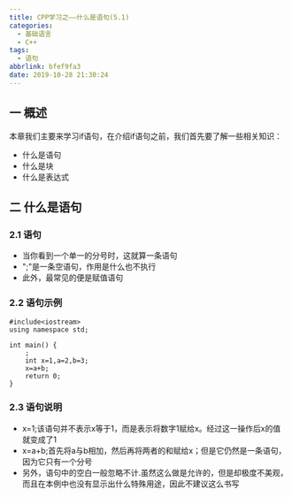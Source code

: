 ```yaml
---
title: CPP学习之——什么是语句(5.1)
categories:
  - 基础语言
  - C++
tags:
  - 语句
abbrlink: bfef9fa3
date: 2019-10-28 21:30:24
---
```

## 一 概述

本章我们主要来学习if语句，在介绍if语句之前，我们首先要了解一些相关知识：  

* 什么是语句
* 什么是块
* 什么是表达式

<!--more-->

## 二 什么是语句

### 2.1 语句

* 当你看到一个单一的分号时，这就算一条语句
* ";"是一条空语句，作用是什么也不执行
* 此外，最常见的便是赋值语句

### 2.2 语句示例

```
#include<iostream>
using namespace std;

int main() {
	;
    int x=1,a=2,b=3;
    x=a+b;
	return 0;
}
```

### 2.3 语句说明

* x=1;该语句并不表示x等于1，而是表示将数字1赋给x。经过这一操作后x的值就变成了1
* x=a+b;首先将a与b相加，然后再将两者的和赋给x；但是它仍然是一条语句，因为它只有一个分号
* 另外，语句中的空白一般忽略不计.虽然这么做是允许的，但是却极度不美观，而且在本例中也没有显示出什么特殊用途，因此不建议这么书写